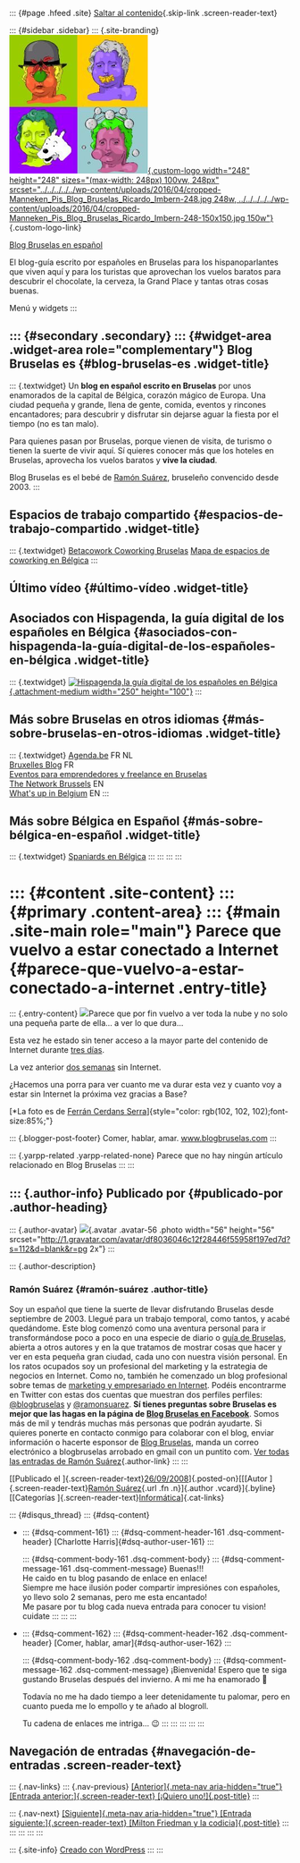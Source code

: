 ::: {#page .hfeed .site}
[Saltar al
contenido](../../../../../index.html?p=155#content){.skip-link
.screen-reader-text}

::: {#sidebar .sidebar}
::: {.site-branding}
[![](../../../../../wp-content/uploads/2016/04/cropped-Manneken_Pis_Blog_Bruselas_Ricardo_Imbern-248.jpg){.custom-logo
width="248" height="248" sizes="(max-width: 248px) 100vw, 248px"
srcset="../../../../../wp-content/uploads/2016/04/cropped-Manneken_Pis_Blog_Bruselas_Ricardo_Imbern-248.jpg 248w, ../../../../../wp-content/uploads/2016/04/cropped-Manneken_Pis_Blog_Bruselas_Ricardo_Imbern-248-150x150.jpg 150w"}](../../../../../index.html){.custom-logo-link}

[Blog Bruselas en español](../../../../../index.html)

El blog-guía escrito por españoles en Bruselas para los hispanoparlantes
que viven aquí y para los turistas que aprovechan los vuelos baratos
para descubrir el chocolate, la cerveza, la Grand Place y tantas otras
cosas buenas.

Menú y widgets
:::

::: {#secondary .secondary}
::: {#widget-area .widget-area role="complementary"}
Blog Bruselas es {#blog-bruselas-es .widget-title}
----------------

::: {.textwidget}
Un **blog en español escrito en Bruselas** por unos enamorados de la
capital de Bélgica, corazón mágico de Europa. Una ciudad pequeña y
grande, llena de gente, comida, eventos y rincones encantadores; para
descubrir y disfrutar sin dejarse aguar la fiesta por el tiempo (no es
tan malo).

Para quienes pasan por Bruselas, porque vienen de visita, de turismo o
tienen la suerte de vivir aquí. Sí quieres conocer más que los hoteles
en Bruselas, aprovecha los vuelos baratos y **vive la ciudad**.

Blog Bruselas es el bebé de [Ramón Suárez](http://www.ramonsuarez.com),
bruseleño convencido desde 2003.
:::

Espacios de trabajo compartido {#espacios-de-trabajo-compartido .widget-title}
------------------------------

::: {.textwidget}
[Betacowork Coworking Bruselas](http://www.betacowork.com) [Mapa de
espacios de coworking en Bélgica](http://coworkingbelgium.com)
:::

Último vídeo {#último-vídeo .widget-title}
------------

Asociados con Hispagenda, la guía digital de los españoles en Bélgica {#asociados-con-hispagenda-la-guía-digital-de-los-españoles-en-bélgica .widget-title}
---------------------------------------------------------------------

::: {.textwidget}
[![Hispagenda,la guía digital de los españoles en
Bélgica](../../../../../wp-content/uploads/2010/04/Hispagenda-250px.gif "Hispagenda, la guía digital de los españoles en Bélgica"){.attachment-medium
width="250" height="100"}](http://www.hispagenda.com)
:::

Más sobre Bruselas en otros idiomas {#más-sobre-bruselas-en-otros-idiomas .widget-title}
-----------------------------------

::: {.textwidget}
[Agenda.be](http://www.agenda.be) FR NL\
[Bruxelles Blog](http://www.bxlblog.be/) FR\
[Eventos para emprendedores y freelance en
Bruselas](http://www.betacowork.com/events/)\
[The Network
Brussels](http://groups.yahoo.com/group/TheNetworkBrussels/) EN\
[What\'s up in Belgium](http://www.whatsupin.be/) EN
:::

Más sobre Bélgica en Español {#más-sobre-bélgica-en-español .widget-title}
----------------------------

::: {.textwidget}
[Spaniards en Bélgica](http://www.spaniards.es/paises/belgica)
:::
:::
:::
:::

::: {#content .site-content}
::: {#primary .content-area}
::: {#main .site-main role="main"}
Parece que vuelvo a estar conectado a Internet {#parece-que-vuelvo-a-estar-conectado-a-internet .entry-title}
==============================================

::: {.entry-content}
[![](http://lh3.ggpht.com/fcerdans/Rv6C7AXk3CI/AAAAAAAAAwA/jlLx0ueAS3Q/s512/_DSC8863.JPG)](http://lh3.ggpht.com/fcerdans/Rv6C7AXk3CI/AAAAAAAAAwA/jlLx0ueAS3Q/s512/_DSC8863.JPG)Parece
que por fin vuelvo a ver toda la nube y no solo una pequeña parte de
ella... a ver lo que dura...

Esta vez he estado sin tener acceso a la mayor parte del contenido de
Internet durante [tres
días](http://comerhablaramar.blogspot.com/2008/09/internet-medias-gracias-base.html).

La vez anterior [dos
semanas](http://comerhablaramar.blogspot.com/2008/08/de-vuela-la-nube.html)
sin Internet.

¿Hacemos una porra para ver cuanto me va durar esta vez y cuanto voy a
estar sin Internet la próxima vez gracias a Base?

[\*La foto es de [Ferrán Cerdans
Serra](http://picasaweb.google.es/fcerdans)]{style="color: rgb(102, 102, 102);font-size:85%;"}

::: {.blogger-post-footer}
Comer, hablar, amar. www.blogbruselas.com
:::

::: {.yarpp-related .yarpp-related-none}
Parece que no hay ningún artículo relacionado en Blog Bruselas
:::
:::

::: {.author-info}
Publicado por {#publicado-por .author-heading}
-------------

::: {.author-avatar}
![](http://1.gravatar.com/avatar/df8036046c12f28446f55958f197ed7d?s=56&d=blank&r=pg){.avatar
.avatar-56 .photo width="56" height="56"
srcset="http://1.gravatar.com/avatar/df8036046c12f28446f55958f197ed7d?s=112&d=blank&r=pg 2x"}
:::

::: {.author-description}
### Ramón Suárez {#ramón-suárez .author-title}

Soy un español que tiene la suerte de llevar disfrutando Bruselas desde
septiembre de 2003. Llegué para un trabajo temporal, como tantos, y
acabé quedándome. Este blog comenzó como una aventura personal para ir
transformándose poco a poco en una especie de diario o [guía de
Bruselas](../../../../../index.html), abierta a otros autores y en la
que tratamos de mostrar cosas que hacer y ver en esta pequeña gran
ciudad, cada uno con nuestra visión personal. En los ratos ocupados soy
un profesional del marketing y la estrategia de negocios en Internet.
Como no, también he comenzado un blog profesional sobre temas de
[marketing y empresariado en Internet](http://ramonsuarez.com). Podéis
encontrarme en Twitter con estas dos cuentas que muestran dos perfiles
perfiles: [\@blogbruselas](http://twitter.com/blogbruselas) y
[\@ramonsuarez](http://twitter.com/ramonsuarez). **Sí tienes preguntas
sobre Bruselas es mejor que las hagas en la página de [Blog Bruselas en
Facebook](http://www.facebook.com/blogbruselas)**. Somos más de mil y
tendrás muchas más personas que podrán ayudarte. Si quieres ponerte en
contacto conmigo para colaborar con el blog, enviar información o
hacerte esponsor de [Blog Bruselas](../../../../../index.html), manda un
correo electrónico a blogbruselas arrobado en gmail con un puntito com.
[Ver todas las entradas de Ramón
Suárez](../../../../2010/04/30/index.html?author=2){.author-link}
:::
:::

[[Publicado el
]{.screen-reader-text}[26/09/2008](../../../../../index.html?p=155)]{.posted-on}[[[Autor
]{.screen-reader-text}[Ramón
Suárez](../../../../2010/04/30/index.html?author=2){.url .fn
.n}]{.author .vcard}]{.byline}[[Categorías
]{.screen-reader-text}[Informática](../../../../category/informatica/index.html)]{.cat-links}

::: {#disqus_thread}
::: {#dsq-content}
-   ::: {#dsq-comment-161}
    ::: {#dsq-comment-header-161 .dsq-comment-header}
    [Charlotte Harris]{#dsq-author-user-161}
    :::

    ::: {#dsq-comment-body-161 .dsq-comment-body}
    ::: {#dsq-comment-message-161 .dsq-comment-message}
    Buenas!!!\
    He caido en tu blog pasando de enlace en enlace!\
    Siempre me hace ilusión poder compartir impresiónes con españoles,
    yo llevo solo 2 semanas, pero me esta encantado!\
    Me pasare por tu blog cada nueva entrada para conocer tu vision!\
    cuidate
    :::
    :::
    :::

-   ::: {#dsq-comment-162}
    ::: {#dsq-comment-header-162 .dsq-comment-header}
    [Comer, hablar, amar]{#dsq-author-user-162}
    :::

    ::: {#dsq-comment-body-162 .dsq-comment-body}
    ::: {#dsq-comment-message-162 .dsq-comment-message}
    ¡Bienvenida! Espero que te siga gustando Bruselas después del
    invierno. A mi me ha enamorado 🙂

    Todavía no me ha dado tiempo a leer detenidamente tu palomar, pero
    en cuanto pueda me lo empollo y te añado al blogroll.

    Tu cadena de enlaces me intriga... 😉
    :::
    :::
    :::
:::
:::

Navegación de entradas {#navegación-de-entradas .screen-reader-text}
----------------------

::: {.nav-links}
::: {.nav-previous}
[[Anterior]{.meta-nav aria-hidden="true"} [Entrada
anterior:]{.screen-reader-text} [¡Quiero
uno!]{.post-title}](../../../../../index.html?p=154)
:::

::: {.nav-next}
[[Siguiente]{.meta-nav aria-hidden="true"} [Entrada
siguiente:]{.screen-reader-text} [Milton Friedman y la
codicia]{.post-title}](../../../../../index.html?p=156)
:::
:::
:::
:::
:::

::: {.site-info}
[Creado con WordPress](https://es.wordpress.org/)
:::
:::
